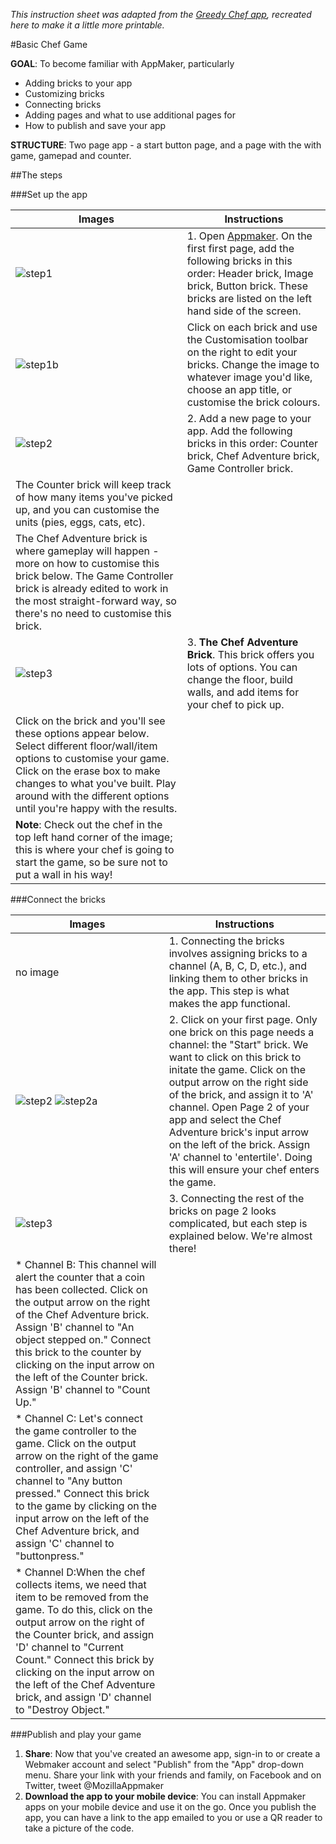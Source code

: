 _This instruction sheet was adapted from the [Greedy Chef app](https://mcbeckster.makes.org/thimble/NTc4NjgzMTM2/chef-adventure-game), recreated here to make it a little more printable._

#Basic Chef Game

**GOAL**: To become familiar with AppMaker, particularly
* Adding bricks to your app
* Customizing bricks
* Connecting bricks
* Adding pages and what to use additional pages for
* How to publish and save your app

**STRUCTURE**: Two page app - a start button page, and a page with the with game, gamepad and counter. 

##The steps

###Set up the app

Images        | Instructions
------------- | -----------------
![step1](http://i.imgur.com/6cDoJ1S.png) | 1. Open [Appmaker](https://apps.webmaker.org/designer). On the first first page, add the following bricks in this order: Header brick, Image brick, Button brick. These bricks are listed on the left hand side of the screen. 
![step1b](http://i.imgur.com/EpQEuQw.png) | Click on each brick and use the Customisation toolbar on the right to edit your bricks. Change the image to whatever image you'd like, choose an app title, or customise the brick colours. 
![step2](http://i.imgur.com/ZWImSnL.png) | 2. Add a new page to your app. Add the following bricks in this order: Counter brick, Chef Adventure brick, Game Controller brick. 
 | The Counter brick will keep track of how many items you've picked up, and you can customise the units (pies, eggs, cats, etc). 
 | The Chef Adventure brick is where gameplay will happen - more on how to customise this brick below. The Game Controller brick is already edited to work in the most straight-forward way, so there's no need to customise this brick.
![step3](http://i.imgur.com/lSsLlRe.png) | 3. **The Chef Adventure Brick**. This brick offers you lots of options. You can change the floor, build walls, and add items for your chef to pick up.
 | Click on the brick and you'll see these options appear below. Select different floor/wall/item options to customise your game. Click on the erase box to make changes to what you've built. Play around with the different options until you're happy with the results. 
 | **Note**: Check out the chef in the top left hand corner of the image; this is where your chef is going to start the game, so be sure not to put a wall in his way!

###Connect the bricks

Images        | Instructions
------------- | -----------------
no image | 1. Connecting the bricks involves assigning bricks to a channel (A, B, C, D, etc.), and linking them to other bricks in the app. This step is what makes the app functional.
![step2](http://i.imgur.com/DFhmwIc.png) ![step2a](http://i.imgur.com/YMKeIgj.png?1) | 2. Click on your first page. Only one brick on this page needs a channel: the "Start" brick. We want to click on this brick to initate the game. Click on the output arrow on the right side of the brick, and assign it to 'A' channel. Open Page 2 of your app and select the Chef Adventure brick's input arrow on the left of the brick. Assign 'A' channel to 'entertile'. Doing this will ensure your chef enters the game.
![step3](http://i.imgur.com/k495d0Z.png) | 3. Connecting the rest of the bricks on page 2 looks complicated, but each step is explained below. We're almost there!
 | * Channel B: This channel will alert the counter that a coin has been collected. Click on the output arrow on the right of the Chef Adventure brick. Assign 'B' channel to "An object stepped on." Connect this brick to the counter by clicking on the input arrow on the left of the Counter brick. Assign 'B' channel to "Count Up."
 | * Channel C: Let's connect the game controller to the game. Click on the output arrow on the right of the game controller, and assign 'C' channel to "Any button pressed." Connect this brick to the game by clicking on the input arrow on the left of the Chef Adventure brick, and assign 'C' channel to "buttonpress."
 | * Channel D:When the chef collects items, we need that item to be removed from the game. To do this, click on the output arrow on the right of the Counter brick, and assign 'D' channel to "Current Count." Connect this brick by clicking on the input arrow on the left of the Chef Adventure brick, and assign 'D' channel to "Destroy Object."

###Publish and play your game

1. **Share**: Now that you've created an awesome app, sign-in to or create a Webmaker account and select "Publish" from the "App" drop-down menu. Share your link with your friends and family, on Facebook and on Twitter, tweet @MozillaAppmaker
2. **Download the app to your mobile device**: You can install Appmaker apps on your mobile device and use it on the go. Once you publish the app, you can have a link to the app emailed to you or use a QR reader to take a picture of the code.
 